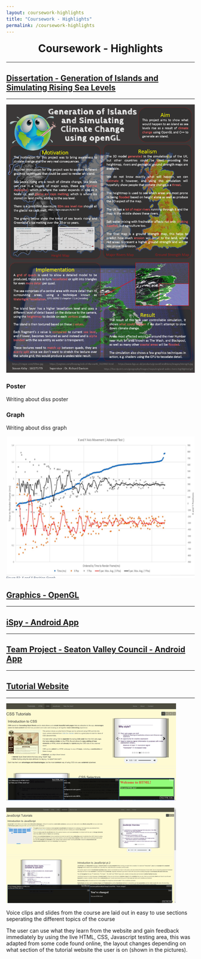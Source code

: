```yaml
---
layout: coursework-highlights
title: "Coursework - Highlights"
permalink: /coursework-highlights
---
```


<h1 style="text-align:center;margin-top:20px;">Coursework - Highlights</h1>
<hr>
<div class="row">

<h2><a href="#">Dissertation - Generation of Islands and Simulating Rising Sea Levels</a></h2>
<hr>
</div>

<div class="row">
	<div class="col-xs-6">
		<img class="enlarge" src="/DissertationPoster.png" max-width="90%" max-height="350">
	</div>
	<div class="col-xs-6">
		<h3>Poster</h3>
		<p>Writing about diss poster</p>
	</div>
</div>
<div class="row">
	<div class="col-xs-6">
		<h3>Graph</h3>
		<p>Writing about diss graph</p>
	</div>
	<div class="col-xs-6">
		<img class="enlarge" src="/DissertationGraph.png" max-width="90%" max-height="350">
	</div>
	
</div>

<div class="row">
  
<h2><a href="#">Graphics - OpenGL</a></h2>
<hr>
</div>

<div class="row">
  
<h2><a href="#">iSpy - Android App</a></h2>
<hr>
</div>

<div class="row">
  
<h2><a href="#">Team Project - Seaton Valley Council - Android App</a></h2>
<hr>
</div>

<div class="row">
  <h2><a href="#">Tutorial Website</a></h2>
  <hr>
  <div class="col-xs-6">
    <img class="enlarge" src="TutorialWebsiteCSS.png" style="max-width:90%" max-height="350"><br /><br />
	  <img class="enlarge" src="TutorialWebsite.png" style="max-width:90%" max-height="350">
  </div>
  <div class="col-xs-6">
	  <p>Voice clips and slides from the course are laid out in easy to use sections seperating the different topics of the course</p>
	  <p>The user can use what they learn from the website and gain feedback immediately by using the live HTML, CSS, Javascript testing area, this was adapted from some code found online, the layout changes depending on what section of the tutorial website the user is on (shown in the pictures).</p>
  </div>

</div>
